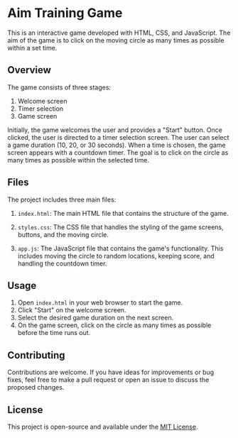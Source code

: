 # Aim Training Game

This is an interactive game developed with HTML, CSS, and JavaScript. The aim of the game is to click on the moving circle as many times as possible within a set time.

## Overview

The game consists of three stages:
1. Welcome screen
2. Timer selection
3. Game screen

Initially, the game welcomes the user and provides a "Start" button. Once clicked, the user is directed to a timer selection screen. The user can select a game duration (10, 20, or 30 seconds). When a time is chosen, the game screen appears with a countdown timer. The goal is to click on the circle as many times as possible within the selected time.

## Files

The project includes three main files:

1. `index.html`: The main HTML file that contains the structure of the game.

2. `styles.css`: The CSS file that handles the styling of the game screens, buttons, and the moving circle.

3. `app.js`: The JavaScript file that contains the game's functionality. This includes moving the circle to random locations, keeping score, and handling the countdown timer.

## Usage

1. Open `index.html` in your web browser to start the game.
2. Click "Start" on the welcome screen.
3. Select the desired game duration on the next screen.
4. On the game screen, click on the circle as many times as possible before the time runs out.

## Contributing

Contributions are welcome. If you have ideas for improvements or bug fixes, feel free to make a pull request or open an issue to discuss the proposed changes.

## License

This project is open-source and available under the [MIT License](https://opensource.org/licenses/MIT).
